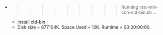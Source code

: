 * >>>>>>>>> Running inst-min-con-cld-bin.sh ...
  * Install cld-bin.
  * Disk size = 877104K. Space Used = 12K. Runtime = 00:00:00:00.
